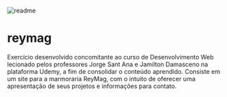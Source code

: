 ![readme](https://user-images.githubusercontent.com/57485534/68417542-5f4e7480-0175-11ea-87f9-01dc4cbfc687.jpg)
# reymag
Exercício desenvolvido concomitante ao curso de Desenvolvimento Web lecionado pelos professores Jorge Sant Ana e Jamilton Damasceno na plataforma Udemy, a fim de consolidar o conteúdo aprendido. Consiste em um site para a marmoraria ReyMag, com o intuito de oferecer uma apresentação de seus projetos e informações para contato.
